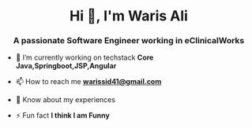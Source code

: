 <h1 align="center">Hi 👋, I'm Waris Ali</h1>
<h3 align="center">A passionate Software Engineer working in eClinicalWorks </h3>



- 🌱 I’m currently working on techstack  **Core Java,Springboot,JSP,Angular**


- 📫 How to reach me **warissid41@gmail.com**

- 📄 Know about my experiences 

- ⚡ Fun fact **I think I am Funny**

